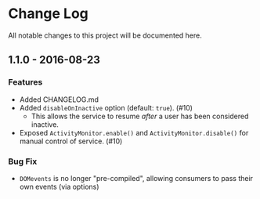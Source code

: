 # Change Log
All notable changes to this project will be documented here.

## 1.1.0 - 2016-08-23
### Features
- Added CHANGELOG.md
- Added `disableOnInactive` option (default: `true`). (#10)
  - This allows the service to resume _after_ a user has been considered inactive.
- Exposed `ActivityMonitor.enable()` and `ActivityMonitor.disable()` for manual control of service. (#10)

### Bug Fix
- `DOMevents` is no longer "pre-compiled", allowing consumers to pass their own events (via options)

